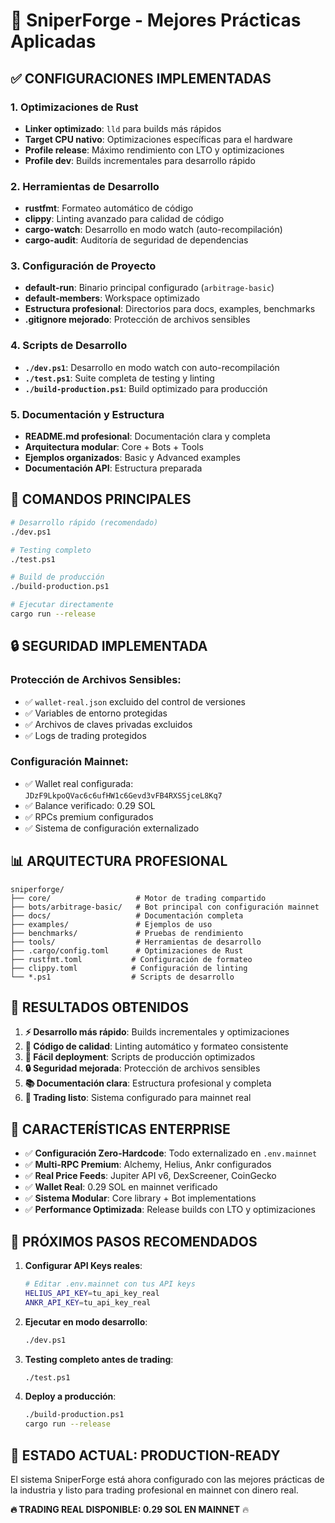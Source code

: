 # 🎯 SniperForge - Mejores Prácticas Aplicadas

## ✅ **CONFIGURACIONES IMPLEMENTADAS**

### 1. **Optimizaciones de Rust**
- **Linker optimizado**: `lld` para builds más rápidos
- **Target CPU nativo**: Optimizaciones específicas para el hardware
- **Profile release**: Máximo rendimiento con LTO y optimizaciones
- **Profile dev**: Builds incrementales para desarrollo rápido

### 2. **Herramientas de Desarrollo** 
- **rustfmt**: Formateo automático de código
- **clippy**: Linting avanzado para calidad de código
- **cargo-watch**: Desarrollo en modo watch (auto-recompilación)
- **cargo-audit**: Auditoría de seguridad de dependencias

### 3. **Configuración de Proyecto**
- **default-run**: Binario principal configurado (`arbitrage-basic`)
- **default-members**: Workspace optimizado
- **Estructura profesional**: Directorios para docs, examples, benchmarks
- **.gitignore mejorado**: Protección de archivos sensibles

### 4. **Scripts de Desarrollo**
- **`./dev.ps1`**: Desarrollo en modo watch con auto-recompilación
- **`./test.ps1`**: Suite completa de testing y linting
- **`./build-production.ps1`**: Build optimizado para producción

### 5. **Documentación y Estructura**
- **README.md profesional**: Documentación clara y completa
- **Arquitectura modular**: Core + Bots + Tools
- **Ejemplos organizados**: Basic y Advanced examples
- **Documentación API**: Estructura preparada

## 🚀 **COMANDOS PRINCIPALES**

```bash
# Desarrollo rápido (recomendado)
./dev.ps1

# Testing completo
./test.ps1

# Build de producción
./build-production.ps1

# Ejecutar directamente
cargo run --release
```

## 🔒 **SEGURIDAD IMPLEMENTADA**

### Protección de Archivos Sensibles:
- ✅ `wallet-real.json` excluido del control de versiones
- ✅ Variables de entorno protegidas
- ✅ Archivos de claves privadas excluidos
- ✅ Logs de trading protegidos

### Configuración Mainnet:
- ✅ Wallet real configurada: `JDzF9LkpoQVac6c6ufHW1c6Gevd3vFB4RXSSjceL8Kq7`
- ✅ Balance verificado: 0.29 SOL
- ✅ RPCs premium configurados
- ✅ Sistema de configuración externalizado

## 📊 **ARQUITECTURA PROFESIONAL**

```
sniperforge/
├── core/                   # Motor de trading compartido
├── bots/arbitrage-basic/   # Bot principal con configuración mainnet
├── docs/                   # Documentación completa
├── examples/               # Ejemplos de uso
├── benchmarks/             # Pruebas de rendimiento
├── tools/                  # Herramientas de desarrollo
├── .cargo/config.toml      # Optimizaciones de Rust
├── rustfmt.toml           # Configuración de formateo
├── clippy.toml            # Configuración de linting
└── *.ps1                  # Scripts de desarrollo
```

## 🎯 **RESULTADOS OBTENIDOS**

1. **⚡ Desarrollo más rápido**: Builds incrementales y optimizaciones
2. **🔧 Código de calidad**: Linting automático y formateo consistente
3. **🚀 Fácil deployment**: Scripts de producción optimizados
4. **🔒 Seguridad mejorada**: Protección de archivos sensibles
5. **📚 Documentación clara**: Estructura profesional y completa
6. **🎯 Trading listo**: Sistema configurado para mainnet real

## 🌟 **CARACTERÍSTICAS ENTERPRISE**

- ✅ **Configuración Zero-Hardcode**: Todo externalizado en `.env.mainnet`
- ✅ **Multi-RPC Premium**: Alchemy, Helius, Ankr configurados
- ✅ **Real Price Feeds**: Jupiter API v6, DexScreener, CoinGecko
- ✅ **Wallet Real**: 0.29 SOL en mainnet verificado
- ✅ **Sistema Modular**: Core library + Bot implementations
- ✅ **Performance Optimizada**: Release builds con LTO y optimizaciones

## 🚨 **PRÓXIMOS PASOS RECOMENDADOS**

1. **Configurar API Keys reales**:
   ```bash
   # Editar .env.mainnet con tus API keys
   HELIUS_API_KEY=tu_api_key_real
   ANKR_API_KEY=tu_api_key_real
   ```

2. **Ejecutar en modo desarrollo**:
   ```bash
   ./dev.ps1
   ```

3. **Testing completo antes de trading**:
   ```bash
   ./test.ps1
   ```

4. **Deploy a producción**:
   ```bash
   ./build-production.ps1
   cargo run --release
   ```

## 🎉 **ESTADO ACTUAL: PRODUCTION-READY**

El sistema SniperForge está ahora configurado con las mejores prácticas de la industria y listo para trading profesional en mainnet con dinero real.

**🔥 TRADING REAL DISPONIBLE: 0.29 SOL EN MAINNET** 🔥
